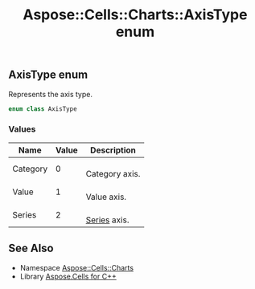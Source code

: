 ﻿---
title: Aspose::Cells::Charts::AxisType enum
linktitle: AxisType
second_title: Aspose.Cells for C++ API Reference
description: 'Aspose::Cells::Charts::AxisType enum. Represents the axis type in C++.'
type: docs
weight: 3700
url: /cpp/aspose.cells.charts/axistype/
---
## AxisType enum


Represents the axis type.

```cpp
enum class AxisType
```

### Values

| Name | Value | Description |
| --- | --- | --- |
| Category | 0 | <br>Category axis. |
| Value | 1 | <br>Value axis. |
| Series | 2 | <br>[Series](../series/) axis. |

## See Also

* Namespace [Aspose::Cells::Charts](../)
* Library [Aspose.Cells for C++](../../)
